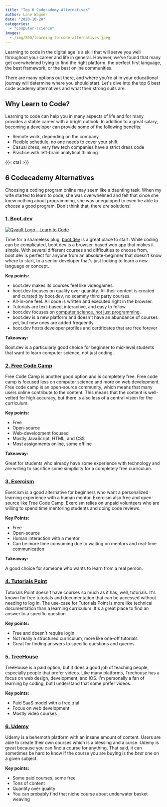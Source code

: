 ```yaml
---
title: "Top 6 Codecademy Alternatives"
author: Lane Wagner
date: "2020-10-28"
categories: 
  - "computer-science"
images:
  - /img/800/learning-to-code-alternatives.jpeg
---
```


Learning to code in the digital age is a skill that will serve you well throughout your career and life in general. However, we've found that many get overwhelmed trying to find the right platform, the perfect first language, the best framework, or the best online communities.

There are many options out there, and where you're at in your educational journey will determine where you should start. Let's dive into the top 6 best code academy alternatives and what their strong suits are.

## Why Learn to Code?

Learning to code can help you in many aspects of life and for many provides a stable career with a bright outlook. In addition to a great salary, becoming a developer can provide some of the following benefits:

- Remote work, depending on the company
- Flexible schedule, no one needs to cover your shift
- Casual dress, very few tech companies have a strict dress code
- Practice with left-brain analytical thinking

{{< cta1 >}}

## 6 Codecademy Alternatives

Choosing a coding program online may seem like a daunting task. When my wife started to learn to code, she was overwhelmed and felt that since she knew nothing about programming, she was unequipped to even be able to _choose_ a good program. Don't think that, there _are_ solutions!

### [1\. Boot.dev](https://boot.dev/)

[![Qvault Logo - Learn to Code](/img/800/QVault-app-min-150x150.png)](https://boot.dev/)

Time for a shameless plug, [boot.dev](https://boot.dev/) is a great place to start. While coding can be complicated, boot.dev is a browser-based web app that makes it simple. With several different courses and difficulties to choose from, boot.dev is perfect for anyone from an absolute-beginner that doesn't know where to start, to a senior developer that's just looking to learn a new language or concept.

**Key points:**

- boot.dev makes its courses feel like videogames.
- boot.dev focuses on quality over quantity. All their content is created and curated by boot.dev, no scammy third party courses.
- All-in-one feel. All code is written and executed right in the browser.
- Tutorials are text-based, interactive, and easy to follow.
- boot.dev focuses on [computer science, not just programming](/computer-science/why-learn-computer-science/).
- boot.dev is a new platform and doesn't have an abundance of courses yet, but new ones are added frequently
- boot.dev hosts developer profiles and certificates that are free forever

**Takeaway:**

Boot.dev is a particularly good choice for beginner to mid-level students that want to learn computer science, not just coding.

### [2\. Free Code Camp](https://www.freecodecamp.org/)

Free Code Camp is another good option and is completely free. Free code camp is focused less on computer science and more on web development. Free code camp is an open-source community, which means that many users online contribute to the content. This means that the content is well-vetted for high accuracy, but there is also less of a central vision for the curriculum.

**Key points:**

- Free
- Open-source
- Web-development focused
- Mostly JavaScript, HTML, and CSS
- Most assignments online, some offline

**Takeaway:**

Great for students who already have some experience with technology and are willing to sacrifice some simplicity for a completely free curriculum.

### [3\. Exercism](https://exercism.io/)

Exercism is a good alternative for beginners who want a personalized learning experience with a human mentor. Exercism also free and open-source like Free Code Camp. Exercism relies on unpaid volunteers who are willing to spend time mentoring students and doing code reviews.

**Key Points:**

- Free
- Open-source
- Human interaction with a mentor
- Can be more time consuming due to waiting on mentors and real-time communication

**Takeaway:**

A good choice for someone who wants to learn from a real person.

### [4\. Tutorials Point](https://www.tutorialspoint.com/)

Tutorials Point doesn't have courses so much as it has, well, tutorials. It's known for free tutorials and documentation that can be accessed without needing to log in. The use-case for Tutorials Point is more like technical documentation than a learning curriculum. It's a great place to find an answer to a specific question.

**Key points:**

- Free and doesn't require login
- Not really a structured curriculum, more like one-off tutorials
- Great for finding answers to specific questions and queries

### [5\. TreeHouse](https://teamtreehouse.com/)

TreeHouse is a paid option, but it does a good job of teaching people, especially people that prefer videos. Like many platforms, Treehouse has a focus on web design, development, and IOS. I'm personally a fan of learning by coding, but I understand that some prefer videos.

**Key points:**

- Paid SaaS model with a free trial
- Focus on web development
- Mostly video courses

### [6\. Udemy](https://www.udemy.com/)

Udemy is a behemoth platform with an insane amount of content. Users are able to create their own courses which is a blessing and a curse. Udemy is great because you can find a course for anything. That said, it can sometimes be hard to know if the course you are buying is the _best_ one on a given subject.

**Key points:**

- Some paid courses, some free
- Tons of content
- Quantity over quality
- You can probably find that niche course about underwater basket weaving
